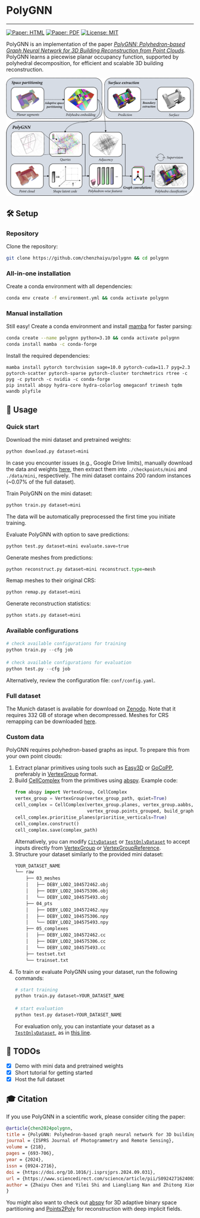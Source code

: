 # PolyGNN

-----------
[![Paper: HTML](https://img.shields.io/badge/Paper-HTML-yellow)](https://www.sciencedirect.com/science/article/pii/S0924271624003691) 
[![Paper: PDF](https://img.shields.io/badge/Paper-PDF-green)](https://www.sciencedirect.com/science/article/pii/S0924271624003691/pdfft?md5=3d0d8b3b72cdd3f4c809d714b1292137&pid=1-s2.0-S0924271624003691-main.pdf) 
[![License: MIT](https://img.shields.io/badge/License-MIT-blue.svg)](https://raw.githubusercontent.com/chenzhaiyu/polygnn/main/LICENSE)

PolyGNN is an implementation of the paper [*PolyGNN: Polyhedron-based Graph Neural Network for 3D Building Reconstruction from Point Clouds*](https://www.sciencedirect.com/science/article/pii/S0924271624003691). 
PolyGNN learns a piecewise planar occupancy function, supported by polyhedral decomposition, for efficient and scalable 3D building reconstruction.

<p align="center">
<img src="https://raw.githubusercontent.com/chenzhaiyu/polygnn/master/docs/architecture.png" width="680"/>
</p>

## 🛠️ Setup

### Repository

Clone the repository:

```bash
git clone https://github.com/chenzhaiyu/polygnn && cd polygnn
```

### All-in-one installation

Create a conda environment with all dependencies:

```bash
conda env create -f environment.yml && conda activate polygnn
```

### Manual installation

Still easy! Create a conda environment and install [mamba](https://github.com/mamba-org/mamba) for faster parsing:
```bash
conda create --name polygnn python=3.10 && conda activate polygnn
conda install mamba -c conda-forge
```

Install the required dependencies:
```
mamba install pytorch torchvision sage=10.0 pytorch-cuda=11.7 pyg=2.3 pytorch-scatter pytorch-sparse pytorch-cluster torchmetrics rtree -c pyg -c pytorch -c nvidia -c conda-forge
pip install abspy hydra-core hydra-colorlog omegaconf trimesh tqdm wandb plyfile
```

## 🚀 Usage

### Quick start

Download the mini dataset and pretrained weights:

```python
python download.py dataset=mini
```
In case you encounter issues (e.g., Google Drive limits), manually download the data and weights [here](https://drive.google.com/drive/folders/1fAwvhGtOgS8f4IldE1J4v5s0438WM24b?usp=sharing), then extract them into `./checkpoints/mini` and `./data/mini`, respectively.
The mini dataset contains 200 random instances (~0.07% of the full dataset).

Train PolyGNN on the mini dataset:
```python
python train.py dataset=mini
```
The data will be automatically preprocessed the first time you initiate training.

Evaluate PolyGNN with option to save predictions:
```python
python test.py dataset=mini evaluate.save=true
```

Generate meshes from predictions:
```python
python reconstruct.py dataset=mini reconstruct.type=mesh
```

Remap meshes to their original CRS:
```python
python remap.py dataset=mini
```

Generate reconstruction statistics:
```python
python stats.py dataset=mini
```

### Available configurations

```python
# check available configurations for training
python train.py --cfg job

# check available configurations for evaluation
python test.py --cfg job
```
Alternatively, review the configuration file: `conf/config.yaml`.

### Full dataset

The Munich dataset is available for download on [Zenodo](https://zenodo.org/records/14254264). Note that it requires 332 GB of storage when decompressed. Meshes for CRS remapping can be downloaded [here](https://drive.google.com/file/d/1hn11XMqyoPUnq-9WGfAwQq47uuUvcbi7/view?usp=drive_link).

### Custom data

PolyGNN requires polyhedron-based graphs as input. To prepare this from your own point clouds:
1. Extract planar primitives using tools such as [Easy3D](https://github.com/LiangliangNan/Easy3D) or [GoCoPP](https://github.com/Ylannl/GoCoPP), preferably in [VertexGroup](https://abspy.readthedocs.io/en/latest/vertexgroup.html) format.
2. Build [CellComplex](https://abspy.readthedocs.io/en/latest/api.html#abspy.CellComplex) from the primitives using [abspy](https://github.com/chenzhaiyu/abspy). Example code:
   ```python
   from abspy import VertexGroup, CellComplex
   vertex_group = VertexGroup(vertex_group_path, quiet=True)
   cell_complex = CellComplex(vertex_group.planes, vertex_group.aabbs,
                              vertex_group.points_grouped, build_graph=True, quiet=True)
   cell_complex.prioritise_planes(prioritise_verticals=True)
   cell_complex.construct()
   cell_complex.save(complex_path)
   ```
   Alternatively, you can modify [`CityDataset`](https://github.com/chenzhaiyu/polygnn/blob/67addd77a6be1d100448e3bd7523babfa063d0dd/dataset.py#L157) or [`TestOnlyDataset`](https://github.com/chenzhaiyu/polygnn/blob/67addd77a6be1d100448e3bd7523babfa063d0dd/dataset.py#L276) to accept inputs directly from [VertexGroup](https://abspy.readthedocs.io/en/latest/vertexgroup.html) or [VertexGroupReference](https://abspy.readthedocs.io/en/latest/api.html#abspy.VertexGroupReference).
3. Structure your dataset similarly to the provided mini dataset:
   ```bash
   YOUR_DATASET_NAME
   └── raw
       ├── 03_meshes
       │   ├── DEBY_LOD2_104572462.obj
       │   ├── DEBY_LOD2_104575306.obj
       │   └── DEBY_LOD2_104575493.obj
       ├── 04_pts
       │   ├── DEBY_LOD2_104572462.npy
       │   ├── DEBY_LOD2_104575306.npy
       │   └── DEBY_LOD2_104575493.npy
       ├── 05_complexes
       │   ├── DEBY_LOD2_104572462.cc
       │   ├── DEBY_LOD2_104575306.cc
       │   └── DEBY_LOD2_104575493.cc
       ├── testset.txt
       └── trainset.txt
   ```
4. To train or evaluate PolyGNN using your dataset, run the following commands:
   ```python
   # start training
   python train.py dataset=YOUR_DATASET_NAME
   
   # start evaluation
   python test.py dataset=YOUR_DATASET_NAME
   ```
   For evaluation only, you can instantiate your dataset as a [`TestOnlyDataset`](https://github.com/chenzhaiyu/polygnn/blob/67addd77a6be1d100448e3bd7523babfa063d0dd/dataset.py#L276), as in [this line](https://github.com/chenzhaiyu/polygnn/blob/94ffc9e45f0721653038bd91f33f1d4eafeab7cb/test.py#L178).

## 👷 TODOs

- [x] Demo with mini data and pretrained weights
- [x] Short tutorial for getting started
- [x] Host the full dataset

## 🎓 Citation

If you use PolyGNN in a scientific work, please consider citing the paper:

```bibtex
@article{chen2024polygnn,
title = {PolyGNN: Polyhedron-based graph neural network for 3D building reconstruction from point clouds},
journal = {ISPRS Journal of Photogrammetry and Remote Sensing},
volume = {218},
pages = {693-706},
year = {2024},
issn = {0924-2716},
doi = {https://doi.org/10.1016/j.isprsjprs.2024.09.031},
url = {https://www.sciencedirect.com/science/article/pii/S0924271624003691},
author = {Zhaiyu Chen and Yilei Shi and Liangliang Nan and Zhitong Xiong and Xiao Xiang Zhu},
}
```

You might also want to check out [abspy](https://github.com/chenzhaiyu/abspy) for 3D adaptive binary space partitioning and [Points2Poly](https://github.com/chenzhaiyu/points2poly) for reconstruction with deep implicit fields.
